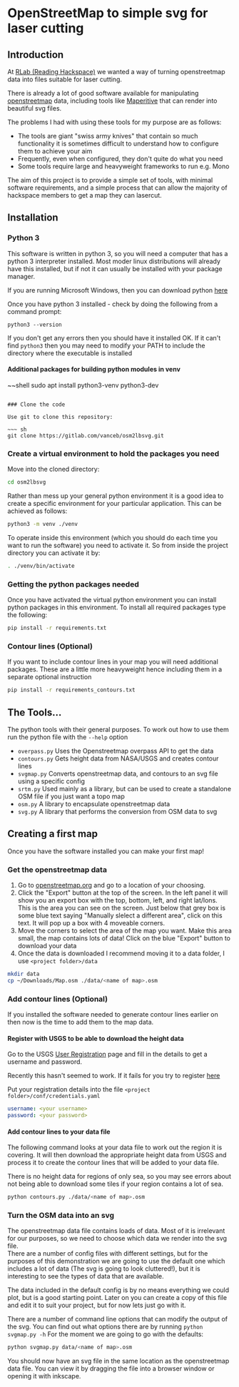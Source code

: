 # OpenStreetMap to simple svg for laser cutting

## Introduction

At [RLab (Reading Hackspace)](https://rlab.org.uk/) we wanted a way of turning 
openstreetmap data into files suitable for laser cutting.

There is already a lot of good software available for manipulating 
[openstreetmap](http://www.openstreetmap.org) data, including tools like 
[Maperitive](https://wiki.openstreetmap.org/wiki/Maperitive) that can render 
into beautiful svg files.

The problems I had with using these tools for my purpose are as follows:

* The tools are giant "swiss army knives" that contain so much functionality it 
  is sometimes difficult to understand how to configure them to achieve your 
  aim
* Frequently, even when configured, they don't quite do what you need
* Some tools require large and heavyweight frameworks to run e.g. Mono

The aim of this project is to provide a simple set of tools, with minimal 
software requirements, and a simple process that can allow the majority of 
hackspace members to get a map they can lasercut.

## Installation

### Python 3

This software is written in python 3, so you will need a computer that has a 
python 3 interpreter installed.  Most moder linux distributions will already 
have this installed, but if not it can usually be installed with your package 
manager.

If you are running Microsoft Windows, then you can download python 
[here](https://www.python.org/downloads/windows/)

Once you have python 3 installed - check by doing the following from a command 
prompt:

~~~ shell
python3 --version
~~~

If you don't get any errors then you should have it installed OK.  If it can't 
find `python3` then you may need to modify your PATH to include the directory 
where the executable is installed

#### Additional packages for building python modules in venv

~~shell
sudo apt install python3-venv python3-dev
~~~

### Clone the code

Use git to clone this repository:

~~~ sh
git clone https://gitlab.com/vanceb/osm2lbsvg.git
~~~

### Create a virtual environment to hold the packages you need

Move into the cloned directory:

~~~ sh
cd osm2lbsvg
~~~

Rather than mess up your general python environment it is a good idea to create 
a specific environment for your particular application.  This can be achieved 
as follows:

~~~ sh
python3 -m venv ./venv
~~~

To operate inside this environment (which you should do each time you want to 
run the software) you need to activate it.  So from inside the project 
directory you can activate it by:

~~~ sh
. ./venv/bin/activate
~~~

### Getting the python packages needed

Once you have activated the virtual python environment you can install python 
packages in this environment.  To install all required packages type the 
following:

~~~ sh
pip install -r requirements.txt
~~~

### Contour lines (Optional)
If you want to include contour lines in your map you will need additional 
packages.  These are a little more heavyweight hence including them in a 
separate optional instruction

~~~ sh
pip install -r requirements_contours.txt
~~~

## The Tools...

The python tools with their general purposes.  To work out how to use them run the python file with the `--help` option
* `overpass.py` Uses the Openstreetmap overpass API to get the data
* `contours.py` Gets height data from NASA/USGS and creates contour lines
* `svgmap.py` Converts openstreetmap data, and contours to an svg file using a specific config
* `srtm.py` Used mainly as a library, but can be used to create a standalone OSM file if you just want a topo map
* `osm.py` A library to encapsulate openstreetmap data
* `svg.py` A library that performs the conversion from OSM data to svg

## Creating a first map

Once you have the software installed you can make your first map!

### Get the openstreetmap data

1. Go to [openstreetmap.org](http://www.openstreetmap.org) and go to a location 
   of your choosing.
2. Click the "Export" button at the top of the screen.  In the left panel it 
   will show you an export box with the top, bottom, left, and right lat/lons.  
   This is the area you can see on the screen.  Just below that grey box is 
   some blue text saying "Manually slelect a different area", click on this 
   text.  It will pop up a box with 4 moveable corners.
3. Move the corners to select the area of the map you want.  Make this area 
   small, the map contains lots of data!  Click on the blue "Export" button to 
   download your data
4. Once the data is downloaded I recommend moving it to a data folder, I use 
   `<project folder>/data`

~~~ sh
mkdir data
cp ~/Downloads/Map.osm ./data/<name of map>.osm
~~~

### Add contour lines (Optional)

If you installed the software needed to generate contour lines earlier on then 
now is the time to add them to the map data.

#### Register with USGS to be able to download the height data

Go to the USGS [User Registration](https://ers.cr.usgs.gov/register/) page and 
fill in the details to get a username and password.

Recently this hasn't seemed to work.  If it fails for you try to register 
[here](https://urs.earthdata.nasa.gov/)

Put your registration details into the file `<project folder>/conf/credentials.yaml`

~~~ ./conf/credentials.yaml
username: <your username>
password: <your password>
~~~

#### Add contour lines to your data file

The following command looks at your data file to work out the region it is 
covering.  It will then download the appropriate height data from USGS and 
process it to create the contour lines that will be added to your data file.

There is no height data for regions of only sea, so you may see errors about 
not being able to download some tiles if your region contains a lot of sea.

~~~ sh
python contours.py ./data/<name of map>.osm
~~~

### Turn the OSM data into an svg

The openstreetmap data file contains loads of data.  Most of it is irrelevant 
for our purposes, so we need to choose which data we render into the svg file.  
There are a number of config files with different settings, but for the 
purposes of this demonstration we are going to use the default one which 
includes a lot of data (The svg is going to look cluttered!), but it is 
interesting to see the types of data that are available.  

The data included in the default config is by no means everything we could 
plot, but is a good starting point.  Later on you can create a copy of this 
file and edit it to suit your project, but for now lets just go with it.

There are a number of command line options that can modify the output of the 
svg.  You can find out what options there are by running `python svgmap.py -h`
For the moment we are going to go with the defaults:

~~~ sh
python svgmap.py data/<name of map>.osm
~~~

You should now have an svg file in the same location as the openstreetmap data 
file.  You can view it by dragging the file into a browser window or opening it 
with inkscape.

